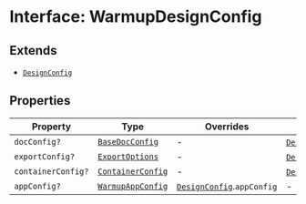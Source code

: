 # Interface: WarmupDesignConfig

## Extends

- [`DesignConfig`](../../../DesignConfig.types/interfaces/design-config.md)

## Properties

| Property | Type | Overrides | Inherited from |
| ------ | ------ | ------ | ------ |
| `docConfig?` | [`BaseDocConfig`](../../../DesignConfig.types/interfaces/base-doc-config.md) | - | [`DesignConfig`](../../../DesignConfig.types/interfaces/design-config.md).`docConfig` |
| `exportConfig?` | [`ExportOptions`](../../../ExportConfig.types/type-aliases/export-options.md) | - | [`DesignConfig`](../../../DesignConfig.types/interfaces/design-config.md).`exportConfig` |
| `containerConfig?` | [`ContainerConfig`](../../../ContainerConfig.types/type-aliases/container-config.md) | - | [`DesignConfig`](../../../DesignConfig.types/interfaces/design-config.md).`containerConfig` |
| `appConfig?` | [`WarmupAppConfig`](../../AppConfig.types/interfaces/Warmupapp-config.md) | [`DesignConfig`](../../../DesignConfig.types/interfaces/design-config.md).`appConfig` | - |

